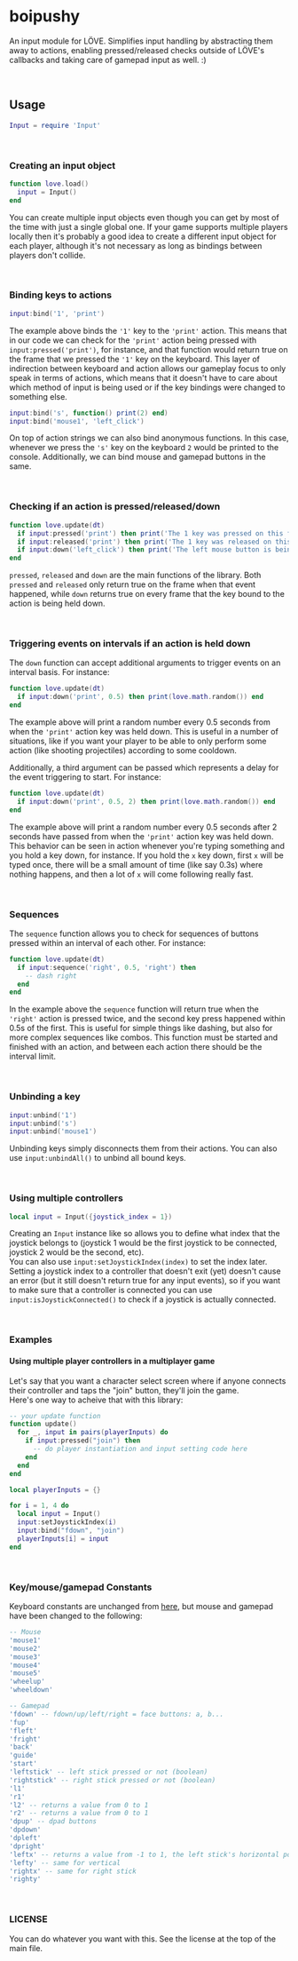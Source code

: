 # boipushy

An input module for LÖVE. Simplifies input handling by abstracting them away to actions,
enabling pressed/released checks outside of LÖVE's callbacks and taking care of gamepad input as well. :)

<br>

## Usage

```lua
Input = require 'Input'
```

<br>

### Creating an input object

```lua
function love.load()
  input = Input()
end
```

You can create multiple input objects even though you can get by most of the time with just a single global one. If your game supports multiple players locally then it's probably a good idea to create a different input object for each player, although it's not necessary as long as bindings between players don't collide.

<br>

### Binding keys to actions

```lua
input:bind('1', 'print')
```

The example above binds the `'1'` key to the `'print'` action. This means that in our code we can check for the `'print'` action being pressed with `input:pressed('print')`, for instance, and that function would return true on the frame that we pressed the `'1'` key on the keyboard. This layer of indirection between keyboard and action allows our gameplay focus to only speak in terms of actions, which means that it doesn't have to care about which method of input is being used or if the key bindings were changed to something else.

```lua
input:bind('s', function() print(2) end)
input:bind('mouse1', 'left_click')
```

On top of action strings we can also bind anonymous functions. In this case, whenever we press the `'s'` key on the keyboard `2` would be printed to the console. Additionally, we can bind mouse and gamepad buttons in the same.

<br>

### Checking if an action is pressed/released/down

```lua
function love.update(dt)
  if input:pressed('print') then print('The 1 key was pressed on this frame!') end
  if input:released('print') then print('The 1 key was released on this frame!') end
  if input:down('left_click') then print('The left mouse button is being held down!') end
end
```

`pressed`, `released` and `down` are the main functions of the library. Both `pressed` and `released` only return true on the frame when that event happened, while `down` returns true on every frame that the key bound to the action is being held down.

<br>

### Triggering events on intervals if an action is held down

The `down` function can accept additional arguments to trigger events on an interval basis. For instance:

```lua
function love.update(dt)
  if input:down('print', 0.5) then print(love.math.random()) end
end
```

The example above will print a random number every 0.5 seconds from when the `'print'` action key was held down. This is useful in a number of situations, like if you want your player to be able to only perform some action (like shooting projectiles) according to some cooldown.

Additionally, a third argument can be passed which represents a delay for the event triggering to start. For instance:

```lua
function love.update(dt)
  if input:down('print', 0.5, 2) then print(love.math.random()) end
end
```

The example above will print a random number every 0.5 seconds after 2 seconds have passed from when the `'print'` action key was held down. This behavior can be seen in action whenever you're typing something and you hold a key down, for instance. If you hold the `x` key down, first `x` will be typed once, there will be a small amount of time (like say 0.3s) where nothing happens, and then a lot of `x` will come following really fast. 

<br>

### Sequences

The `sequence` function allows you to check for sequences of buttons pressed within an interval of each other. For instance:

```lua
function love.update(dt)
  if input:sequence('right', 0.5, 'right') then
    -- dash right
  end
end
```

In the example above the `sequence` function will return true when the `'right'` action is pressed twice, and the second key press happened within 0.5s of the first. This is useful for simple things like dashing, but also for more complex sequences like combos. This function must be started and finished with an action, and between each action there should be the interval limit.

<br>

### Unbinding a key

```lua
input:unbind('1')
input:unbind('s')
input:unbind('mouse1')
```

Unbinding keys simply disconnects them from their actions. You can also use `input:unbindAll()` to unbind all bound keys.

<br>  
  
### Using multiple controllers  
  
```lua  
local input = Input({joystick_index = 1})
```  
  
Creating an `Input` instance like so allows you to define what index that the joystick belongs to (joystick 1 would be the first joystick to be connected, joystick 2 would be the second, etc).  
You can also use `input:setJoystickIndex(index)` to set the index later.  
Setting a joystick index to a controller that doesn't exit (yet) doesn't cause an error (but it still doesn't return true for any input events), so if you want to make sure that a controller is connected you can use `input:isJoystickConnected()` to check if a joystick is actually connected.  
  
<br>  
  
### Examples  
  
#### Using multiple player controllers in a multiplayer game  
  
Let's say that you want a character select screen where if anyone connects their controller and taps the "join" button, they'll join the game.  
Here's one way to acheive that with this library:  

```lua 
-- your update function
function update()
  for _, input in pairs(playerInputs) do
    if input:pressed("join") then
      -- do player instantiation and input setting code here
    end
  end
end

local playerInputs = {}

for i = 1, 4 do
  local input = Input()
  input:setJoystickIndex(i)
  input:bind("fdown", "join")
  playerInputs[i] = input
end
```  
  
<br>
  
### Key/mouse/gamepad Constants

Keyboard constants are unchanged from [here](https://www.love2d.org/wiki/KeyConstant), but mouse and gamepad have been changed to the following:

```lua
-- Mouse
'mouse1'
'mouse2'
'mouse3'
'mouse4'
'mouse5'
'wheelup'
'wheeldown'

-- Gamepad
'fdown' -- fdown/up/left/right = face buttons: a, b...
'fup'
'fleft'
'fright'
'back'
'guide'
'start'
'leftstick' -- left stick pressed or not (boolean)
'rightstick' -- right stick pressed or not (boolean)
'l1'
'r1'
'l2' -- returns a value from 0 to 1
'r2' -- returns a value from 0 to 1
'dpup' -- dpad buttons
'dpdown'
'dpleft'
'dpright'
'leftx' -- returns a value from -1 to 1, the left stick's horizontal position
'lefty' -- same for vertical
'rightx' -- same for right stick
'righty'
```

<br>

### LICENSE

You can do whatever you want with this. See the license at the top of the main file.
